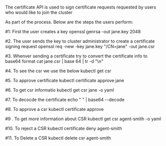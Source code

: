 The certificate API is used to sign certificate requests requested by users who would like to join the cluster 

As part of the process. Below are the steps the users perform:

#1: First the user creates a key
openssl genrsa -out jane.key 2048


#2. The user sends the key to cluster administrator to create a certificate signing request 
openssl req -new -key jane.key "/CN=jane" -out jane.csr

#3. Whenver sending a certificate try to convert the certificate info to base64 format
cat jane.csr | base 64 | tr -d "\n"

#4. To see the csr we use the below 
kubectl get csr

#5. To approve certificate 
kubectl certificate approve jane

#6. To get csr informatio
kubectl get csr jane -o yaml

#7. To decocde the certificate 
echo " " | base64 --decode

#8. To approve a csr 
kubectl certificate approve <nameofcsr>

#9 . To get more information about CSR
kubectl get csr agent-smith -o yaml

#10. To reject a CSR
kubectl certificate deny agent-smith

#11. To Delete a CSR 
kubectl delete csr agent-smith 